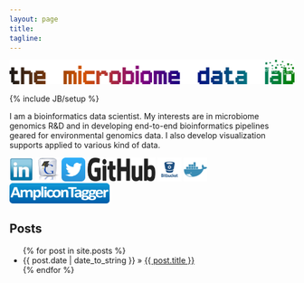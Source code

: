 ```yaml
---
layout: page
title:
tagline: 
---
```


![logo](/images/logo1.png)

{% include JB/setup %}

<p>I am a bioinformatics data scientist. My interests are in microbiome genomics R&D and in developing end-to-end bioinformatics pipelines geared for environmental genomics data. I also develop visualization supports applied to various kind of data.</p>

  <p><a href='https://linkedin.com/in/julien-tremblay-32b88835'><img src='images/linkedin.png' alt='linkedin' width='42' height='42'></a>
    <a href='https://scholar.google.ca/citations?user=sbA3Bh8AAAAJ&hl=en&oi=ao'><img src='images/gscholar.png' alt='gscholar' width='42' height='42'></a>
    <a href='https://twitter.com/julio_514'><img src='images/twitter.png' alt='twitter' width='42' height='42'></a>
    <!--<a href='www.environmentalgenomics.com'><img src='images/wordpress.png' alt='twitter' width='42' height='42'></a>-->
    <a href='https://github.com/jtremblay'><img src='images/github.png' alt='github' width='120' height='42'></a>
    <a href='https://bitbucket.org/jtremblay514/'><img src='images/bitbucket_icon.png' alt='bbucket' width='42' height='42'></a>
    <a href='https://hub.docker.com/u/julio514'><img src='images/dockerhub.png' alt='github' width='42' height='42'></a>
    <a href='https://jtremblay.github.io/amplicontagger.html'><img src='images/amplicontagger_logo.png' alt='amplicontagger' width='177' height='36'></a>
  </p>


    
## Posts

<ul class="posts">
  {% for post in site.posts %}
    <li><span>{{ post.date | date_to_string }}</span> &raquo; <a href="{{ BASE_PATH }}{{ post.url }}">{{ post.title }}</a></li>
  {% endfor %}
</ul>




